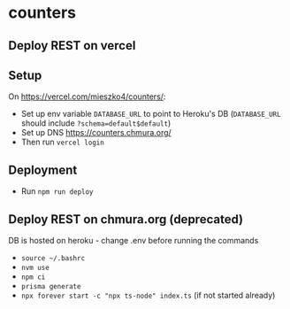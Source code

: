 # counters

## Deploy REST on vercel

## Setup
On https://vercel.com/mieszko4/counters/:
* Set up env variable `DATABASE_URL` to point to Heroku's DB (`DATABASE_URL` should include `?schema=default$default`)
* Set up DNS https://counters.chmura.org/
* Then run `vercel login`

## Deployment
* Run `npm run deploy`
## Deploy REST on chmura.org (deprecated)
DB is hosted on heroku - change .env before running the commands

* `source ~/.bashrc`
* `nvm use`
* `npm ci`
* `prisma generate`
* `npx forever start -c "npx ts-node" index.ts` (if not started already)